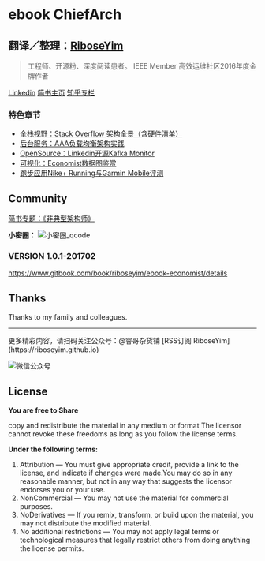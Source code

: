 # ebook ChiefArch

## 翻译／整理：[RiboseYim](https://riboseyim.github.io)

>工程师、开源粉、深度阅读患者。
>IEEE Member
>高效运维社区2016年度金牌作者

[Linkedin](https://www.linkedin.com/in/riboseyim/)
[简书主页](http://www.jianshu.com/u/8cc1dba4bc96)
[知乎专栏](https://www.zhihu.com/people/riboseyim)

### 特色章节

* [全栈视野：Stack Overflow 架构全景（含硬件清单）](chapter/FullStack/StackOverflow.md)
* [后台服务：AAA负载均衡架构实践](chapter/Server/AAA.md)
* [OpenSource：Linkedin开源Kafka Monitor](chapter/OpenSource/KafkaMonitor.md)
* [可视化：Economist数据图鉴赏](chapter/DataVisual/EconomistData.md)
* [跑步应用Nike+ Running与Garmin Mobile评测](chapter/UI/app-running.md)

## Community

[简书专题：《非典型架构师》](http://www.jianshu.com/nb/2111258)

**小密圈：**
![小密圈_qcode](http://o8m8ngokc.bkt.clouddn.com/riboseyim_id_quanzi_rui_small.png)



### VERSION 1.0.1-201702

https://www.gitbook.com/book/riboseyim/ebook-economist/details

## Thanks

Thanks to my family and colleagues.

<hr>
更多精彩内容，请扫码关注公众号：@睿哥杂货铺 [RSS订阅 RiboseYim](https://riboseyim.github.io)

![微信公众号](http://o8m8ngokc.bkt.clouddn.com/qrcode_for_gh_896dd3dd5255_344.jpg)

## License

**You are free to Share**

copy and redistribute the material in any medium or format
The licensor cannot revoke these freedoms as long as you follow the license terms.

**Under the following terms:**

1. Attribution — You must give appropriate credit, provide a link to the license, and indicate if changes were made.You may do so in any reasonable manner, but not in any way that suggests the licensor endorses you or your use.
2. NonCommercial — You may not use the material for commercial purposes.
3. NoDerivatives — If you remix, transform, or build upon the material, you may not distribute the modified material.
4. No additional restrictions — You may not apply legal terms or technological measures that legally restrict others from doing anything the license permits.
